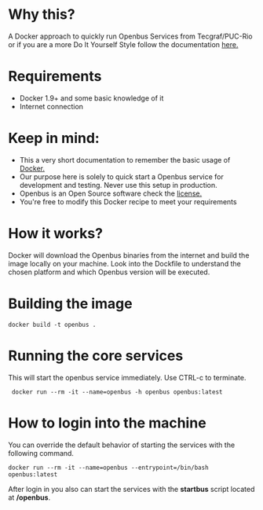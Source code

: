 # Why this? 

A Docker approach to quickly run Openbus Services from Tecgraf/PUC-Rio or if you are a more Do It Yourself Style 
follow the documentation [here.](https://jira.tecgraf.puc-rio.br/confluence/x/s5TWAg)

# Requirements

* Docker 1.9+ and some basic knowledge of it
* Internet connection

# Keep in mind:

* This a very short documentation to remember the basic usage of [Docker.](https://www.docker.com/)
* Our purpose here is solely to quick start a Openbus service for development and testing. Never use this setup in production.
* Openbus is an Open Source software check the [license.](https://jira.tecgraf.puc-rio.br/confluence/x/u5TWAg)
* You're free to modify this Docker recipe to meet your requirements

# How it works?

Docker will download the Openbus binaries from the internet and build the image locally on your machine. 
Look into the Dockfile to understand the chosen platform and which Openbus version will be executed. 

# Building the image

    docker build -t openbus .
    
# Running the core services

This will start the openbus service immediately. Use CTRL-c to terminate.

     docker run --rm -it --name=openbus -h openbus openbus:latest

# How to login into the machine

You can override the default behavior of starting the services with the following command.

    docker run --rm -it --name=openbus --entrypoint=/bin/bash openbus:latest

After login in you also can start the services with the **startbus** script located at **/openbus**.
